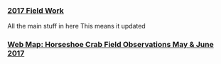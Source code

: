 
### [2017 Field Work](project2_486/Fieldwork.md)
All the main stuff in here 
This means it updated
### [Web Map: Horseshoe Crab Field Observations May & June 2017](/NewWebMap/qgis2web_2020_04_19-15_30_31_588277)
